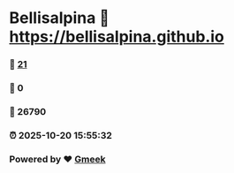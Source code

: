 # Bellisalpina :link: https://bellisalpina.github.io 
### :page_facing_up: [21](https://bellisalpina.github.io/tag.html) 
### :speech_balloon: 0 
### :hibiscus: 26790 
### :alarm_clock: 2025-10-20 15:55:32 
### Powered by :heart: [Gmeek](https://github.com/Meekdai/Gmeek)
